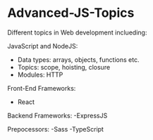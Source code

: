 # Advanced-JS-Topics

Different topics in Web development inclueding:

JavaScript and NodeJS:
- Data types: arrays, objects, functions etc.
- Topics: scope, hoisting, closure
- Modules: HTTP

Front-End Frameworks:
- React

Backend Frameworks:
-ExpressJS

Prepocessors:
-Sass
-TypeScript
